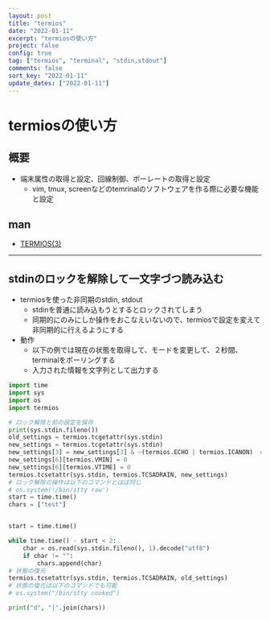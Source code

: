 ```yaml
---
layout: post
title: "termios"
date: "2022-01-11"
excerpt: "termiosの使い方"
project: false
config: true
tag: ["termios", "terminal", "stdin,stdout"]
comments: false
sort_key: "2022-01-11"
update_dates: ["2022-01-11"]
---
```


# termiosの使い方

## 概要
 - 端末属性の取得と設定、回線制御、ボーレートの取得と設定
   - vim, tmux, screenなどのtemrinalのソフトウェアを作る際に必要な機能と設定

## man
 - [TERMIOS(3)](https://manpages.debian.org/bullseye/manpages-dev/termios.3.en.html)

--- 

## stdinのロックを解除して一文字づつ読み込む
 - termiosを使った非同期のstdin, stdout
   - stdinを普通に読み込もうとするとロックされてしまう
   - 同期的にのみにしか操作をおこなえいないので、termiosで設定を変えて非同期的に行えるようにする
 - 動作
   - 以下の例では現在の状態を取得して、モードを変更して、２秒間、terminalをポーリングする
   - 入力された情報を文字列として出力する

```python
import time
import sys
import os
import termios

# ロック解除と前の設定を保存
print(sys.stdin.fileno())
old_settings = termios.tcgetattr(sys.stdin)
new_settings = termios.tcgetattr(sys.stdin)
new_settings[3] = new_settings[3] & ~(termios.ECHO | termios.ICANON)  # lflags
new_settings[6][termios.VMIN] = 0
new_settings[6][termios.VTIME] = 0
termios.tcsetattr(sys.stdin, termios.TCSADRAIN, new_settings)
# ロック解除の操作は以下のコマンドとほぼ同じ
# os.system('/bin/stty raw')
start = time.time()
chars = ["test"]


start = time.time()

while time.time() - start < 2:
    char = os.read(sys.stdin.fileno(), 1).decode("utf8")
    if char != "":
        chars.append(char)
# 状態の復元
termios.tcsetattr(sys.stdin, termios.TCSADRAIN, old_settings)
# 状態の復元は以下のコマンドでも可能
# os.system("/bin/stty cooked")

print("d", "|".join(chars))
```
